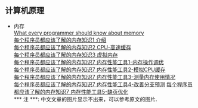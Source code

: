 ## 计算机原理 ##
  * 内存  
  [What every programmer should know about memory](https://lwn.net/Articles/250967/)  
  [每个程序员都应该了解的内存知识1 介绍](https://www.oschina.net/translate/what-every-programmer-should-know-about-memory-part1?print)  
  [每个程序员都应该了解的内存知识2 CPU-高速缓存](https://www.oschina.net/translate/what-every-programmer-should-know-about-cpu-cache-part2)  
  [每个程序员都应该了解的内存知识3 虚拟内存](http://www.oschina.net/translate/what-every-programmer-should-know-about-virtual-memory-part3)  
  [每个程序员都应该了解的内存知识7 内存性能工具1-内存操作调优](http://www.cnblogs.com/fanyu83/archive/2010/06/30/cpumemory7_1.html)  
  [每个程序员都应该了解的内存知识7 内存性能工具2-模拟CPU缓存](http://www.cnblogs.com/fanyu83/archive/2010/07/01/cpumemory7_2.html)  
  [每个程序员都应该了解的内存知识7 内存性能工具3-测量内存使用情况](http://www.cnblogs.com/fanyu83/archive/2010/07/02/cpumemory7_3.html)  
  [每个程序员都应该了解的内存知识7 内存性能工具4-改善分支预测](http://www.cnblogs.com/fanyu83/archive/2010/07/02/cpumemory7_4.html)
  [每个程序员都应该了解的内存知识7 内存性能工具5-缺页优化](http://www.cnblogs.com/fanyu83/archive/2010/07/05/cpumemory7_5.html)  
  *** 注 ***: 中文文章的图片显示不出来，可以参考原文的图片.  



